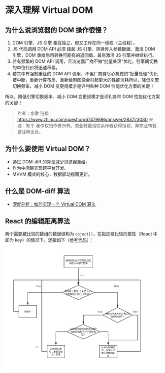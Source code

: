 # 深入理解 Virtual DOM

## 为什么说浏览器的 DOM 操作很慢？

1. DOM 引擎、JS 引擎 相互独立，但又工作在同一线程（主线程）。
2. JS 代码调用 DOM API 必须 挂起 JS 引擎、转换传入参数数据、激活 DOM 引擎，DOM 重绘后再转换可能有的返回值，最后激活 JS 引擎并继续执行。
3. 若有频繁的 DOM API 调用，且浏览器厂商不做“批量处理”优化，引擎间切换的单位代价将迅速积累。
4. 若其中有强制重绘的 DOM API 调用，不但厂商费尽心机做的“批量处理”优化被中断，重新计算布局、重新绘制图像会引起更大的性能消耗所以，降低引擎切换频率、减小 DOM 变更规模才是评判各种 DOM 性能优化方案的关键！

所以，降低引擎切换频率、减小 DOM 变更规模才是评判各种 DOM 性能优化方案的关键！

> 作者：水歌
> 链接：https://www.zhihu.com/question/67479886/answer/283723030
> 来源：知乎
> 著作权归作者所有。商业转载请联系作者获得授权，非商业转载请注明出处。

## 为什么要使用 Virtual DOM？

* 通过 DOM-diff 的算法减少浏览器重绘。
* 作为中间层实现跨平台开发。
* MVVM 模式的核心，数据驱动视图更新。

## 什么是 DOM-diff 算法

* [深度剖析：如何实现一个 Virtual DOM 算法](https://github.com/livoras/blog/issues/13)

## React 的编辑距离算法

两个需要被比较的数组的数据结构为 `object[]`，在指定被比较的属性（React 中 即为 key）的情况下，逻辑如下（[参考代码](https://github.com/livoras/list-diff)）：

![](./asserts/list-diff.jpg)